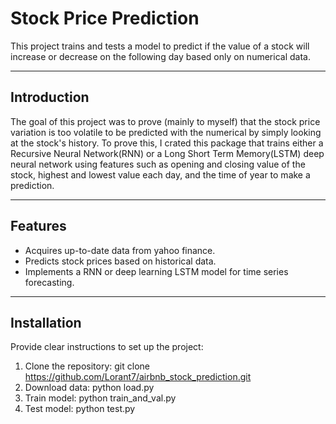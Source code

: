 # Stock Price Prediction
This project trains and tests a model to predict if the value of a stock will increase or decrease on the following day based only on numerical data.

---

## Introduction
The goal of this project was to prove (mainly to myself) that the stock price variation is too volatile to be predicted with the numerical by simply looking at the stock's history. To prove this, I crated this package that trains either a Recursive Neural Network(RNN) or a Long Short Term Memory(LSTM) deep neural network using features such as opening and closing value of the stock, highest and lowest value each day, and the time of year to make a prediction. 

---

## Features
- Acquires up-to-date data from yahoo finance.
- Predicts stock prices based on historical data.
- Implements a RNN or deep learning LSTM model for time series forecasting.

---

## Installation
Provide clear instructions to set up the project:
1. Clone the repository:
    git clone https://github.com/Lorant7/airbnb_stock_prediction.git
2. Download data:
    python load.py
3. Train model:
    python train_and_val.py
4. Test model:
    python test.py
